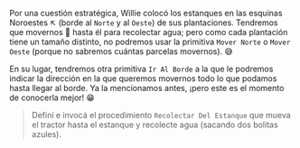 <gs-attire
  attire-url="https://raw.githubusercontent.com/MumukiProject/mumuki-guia-gobstones-practica-procedimientos-kids/master/assets/attires/config.json">
</gs-attire>
<gs-toolbox toolbox-url="https://raw.githubusercontent.com/MumukiProject/mumuki-guia-gobstones-practica-procedimientos-kids/master/assets/toolbox_1553290173357.xml"></gs-toolbox>

Por una cuestión estratégica, Willie colocó los estanques en las esquinas Noroestes ↖ (borde al `Norte` y al `Oeste`) de sus plantaciones. Tendremos que movernos :runner: hasta él para recolectar agua; pero como cada plantación tiene un tamaño distinto, no podremos usar la primitiva `Mover Norte` o `Mover Oeste` (porque no sabremos cuántas parcelas movernos). :sweat_smile:

En su lugar, tendremos otra primitiva `Ir Al Borde` a la que le podremos indicar la dirección en la que queremos movernos todo lo que podamos hasta llegar al borde. Ya la mencionamos antes, ¡pero este es el momento de conocerla mejor! :grin:

> Definí e invocá el procedimiento `Recolectar Del Estanque` que mueva el tractor hasta el estanque y recolecte agua (sacando dos bolitas azules).
